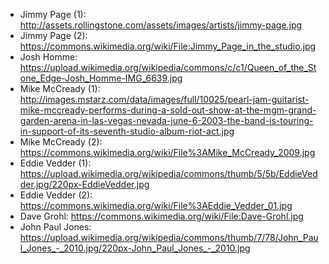 * Jimmy Page (1): http://assets.rollingstone.com/assets/images/artists/jimmy-page.jpg
* Jimmy Page (2): https://commons.wikimedia.org/wiki/File:Jimmy_Page_in_the_studio.jpg
* Josh Homme: https://upload.wikimedia.org/wikipedia/commons/c/c1/Queen_of_the_Stone_Edge-Josh_Homme-IMG_6639.jpg
* Mike McCready (1): http://images.mstarz.com/data/images/full/10025/pearl-jam-guitarist-mike-mccready-performs-during-a-sold-out-show-at-the-mgm-grand-garden-arena-in-las-vegas-nevada-june-6-2003-the-band-is-touring-in-support-of-its-seventh-studio-album-riot-act.jpg
* Mike McCready (2): https://commons.wikimedia.org/wiki/File%3AMike_McCready_2009.jpg
* Eddie Vedder (1): https://upload.wikimedia.org/wikipedia/commons/thumb/5/5b/EddieVedder.jpg/220px-EddieVedder.jpg
* Eddie Vedder (2): https://commons.wikimedia.org/wiki/File%3AEddie_Vedder_01.jpg
* Dave Grohl: https://commons.wikimedia.org/wiki/File:Dave-Grohl.jpg
* John Paul Jones: https://upload.wikimedia.org/wikipedia/commons/thumb/7/78/John_Paul_Jones_-_2010.jpg/220px-John_Paul_Jones_-_2010.jpg
